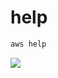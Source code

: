 # help
````bash
aws help
````
[<img src="https://i.imgur.com/dRGJoqm.png">](https://i.imgur.com/dRGJoqm.png)
